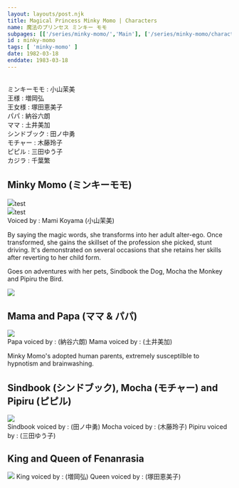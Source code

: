 ```yaml
---
layout: layouts/post.njk
title: Magical Princess Minky Momo | Characters
name: 魔法のプリンセス ミンキー モモ
subpages: [['/series/minky-momo/','Main'], ['/series/minky-momo/characters/','Characters'], ['/series/minky-momo/guide/','Episode Guide'], ['/series/minky-momo/gallery/', 'Gallery' ]]
id : minky-momo
tags: [ 'minky-momo' ]
date: 1982-03-18
enddate: 1983-03-18
---
```

<br>ミンキーモモ : 小山茉美
<br>王様 : 増岡弘
<br>王女様 : 塚田恵美子
<br>パパ : 納谷六朗
<br>ママ : 土井美加
<br>シンドブック : 田ノ中勇
<br>モチャー : 木藤玲子
<br>ピピル : 三田ゆう子
<br>カジラ : 千葉繁

<h2>Minky Momo (ミンキーモモ)</h2>
<div class="inline_left"><img src="../media/momo-small.png">test</div>
<div class="inline_right"><img src="../media/momo-big.png">test</div>
Voiced by : Mami Koyama (小山茉美)

By saying the magic words, she transforms into her adult alter-ego. Once transformed, she gains the skillset of the profession she picked, stunt driving. It's demonstrated on several occasions that she retains her skills after reverting to her child form. 

Goes on adventures with her pets, Sindbook the Dog, Mocha the Monkey and Pipiru the Bird.

<div class="gallery">
    <img src="..\Media\Episode_01_snapshot_03.35.265.jpg">
</div>

<h2>Mama and Papa (ママ & パパ)</h2>
<div class="inline_left"><img class src="../media/mama-papa.png"></div>
Papa voiced by : (納谷六朗)
Mama voiced by : (土井美加)

Minky Momo's adopted human parents, extremely susceptilble to hypnotism and brainwashing.

<div class="gallery">
</div>

<h2>Sindbook (シンドブック), Mocha (モチャー) and Pipiru (ピピル)</h2>
<div class="inline_left"><img src="../media/pets.png"></div>
Sindbook voiced by : (田ノ中勇)
Mocha voiced by : (木藤玲子)
Pipiru voiced by : (三田ゆう子)

<div class="gallery">
</div>

<h2>King and Queen of Fenanrasia</h2>
<img class="inline_left" src="../media/king_queen.png">
King voiced by : (増岡弘)
Queen voiced by : (塚田恵美子)

<div class="gallery">
</div>